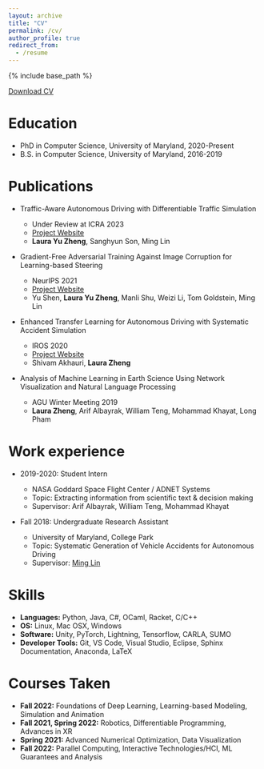 ```yaml
---
layout: archive
title: "CV"
permalink: /cv/
author_profile: true
redirect_from:
  - /resume
---
```


{% include base_path %}

[Download CV](../files/laura_grad_cv.pdf)

Education
======
* PhD in Computer Science, University of Maryland, 2020-Present 
* B.S. in Computer Science, University of Maryland, 2016-2019

Publications
======
* Traffic-Aware Autonomous Driving with Differentiable Traffic Simulation
  * Under Review at ICRA 2023 
  * [Project Website](https://gamma.umd.edu/researchdirections/autonomousdriving/traffic_driving/)
  * **Laura Yu Zheng**, Sanghyun Son, Ming Lin

* Gradient-Free Adversarial Training Against Image Corruption for Learning-based Steering
  * NeurIPS 2021
  * [Project Website](https://gamma.umd.edu/researchdirections/autonomousdriving/visionrobustlearning)
  * Yu Shen, **Laura Yu Zheng**, Manli Shu, Weizi Li, Tom Goldstein, Ming Lin

* Enhanced Transfer Learning for Autonomous Driving with Systematic Accident Simulation
  * IROS 2020
  * [Project Website](https://gamma.umd.edu/researchdirections/autonomousdriving/etladsas/)
  * Shivam Akhauri, **Laura Zheng**

* Analysis of Machine Learning in Earth Science Using Network Visualization and Natural Language Processing
  * AGU Winter Meeting 2019
  * **Laura Zheng**, Arif Albayrak, William Teng, Mohammad Khayat, Long Pham

Work experience
======
* 2019-2020: Student Intern
  * NASA Goddard Space Flight Center / ADNET Systems
  * Topic: Extracting information from scientific text & decision making
  * Supervisor: Arif Albayrak, William Teng, Mohammad Khayat

* Fall 2018: Undergraduate Research Assistant
  * University of Maryland, College Park
  * Topic: Systematic Generation of Vehicle Accidents for Autonomous Driving
  * Supervisor: [Ming Lin](https://www.cs.umd.edu/~lin/)
  
Skills
======
* **Languages:** Python, Java, C#, OCaml, Racket, C/C++
* **OS:** Linux, Mac OSX, Windows
* **Software:** Unity, PyTorch, Lightning, Tensorflow, CARLA, SUMO
* **Developer Tools:** Git, VS Code, Visual Studio, Eclipse, Sphinx Documentation, Anaconda, LaTeX


Courses Taken
===============
* **Fall 2022:** Foundations of Deep Learning, Learning-based Modeling, Simulation and Animation
* **Fall 2021, Spring 2022:** Robotics, Differentiable Programming, Advances in XR
* **Spring 2021:** Advanced Numerical Optimization, Data Visualization
* **Fall 2022:** Parallel Computing, Interactive Technologies/HCI, ML Guarantees and Analysis


<!--
Talks
======
  <ul>{% for post in site.talks %}
    {% include archive-single-talk-cv.html %}
  {% endfor %}</ul>
-->  

<!-- Teaching
====== -->
  
<!-- <ul>{% for post in site.teaching %}
    {% include archive-single-cv.html %}
  {% endfor %}</ul>
-->
  
<!-- Service and leadership
====== -->

